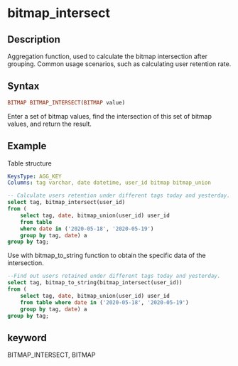 ---
---

# bitmap_intersect

## Description

Aggregation function, used to calculate the bitmap intersection after grouping. Common usage scenarios, such as calculating user retention rate.

## Syntax

```Haskell
BITMAP BITMAP_INTERSECT(BITMAP value)
```

Enter a set of bitmap values, find the intersection of this set of bitmap values, and return the result.

## Example

Table structure

```yml
KeysType: AGG_KEY
Columns: tag varchar, date datetime, user_id bitmap bitmap_union
```

```SQL
-- Calculate users retention under different tags today and yesterday. 
select tag, bitmap_intersect(user_id)
from (
    select tag, date, bitmap_union(user_id) user_id
    from table
    where date in ('2020-05-18', '2020-05-19')
    group by tag, date) a
group by tag;
```

Use with bitmap_to_string function to obtain the specific data of the intersection.

```SQL
--Find out users retained under different tags today and yesterday. 
select tag, bitmap_to_string(bitmap_intersect(user_id))
from (
    select tag, date, bitmap_union(user_id) user_id
    from table where date in ('2020-05-18', '2020-05-19')
    group by tag, date) a
group by tag;
```

## keyword

BITMAP_INTERSECT, BITMAP
